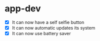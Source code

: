 # app-dev
- [x] It can now have a self selfie button
- [x] It can now automatic updates its system
- [x] It can now use battery saver 
